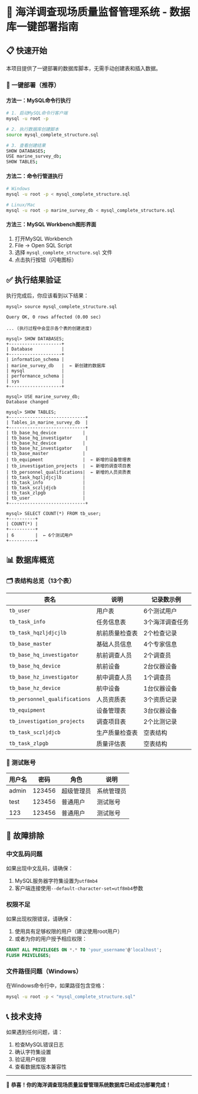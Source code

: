 # 🚀 海洋调查现场质量监督管理系统 - 数据库一键部署指南

## 📋 快速开始

本项目提供了一键部署的数据库脚本，无需手动创建表和插入数据。

### 🎯 一键部署（推荐）

#### 方法一：MySQL命令行执行
```bash
# 1. 启动MySQL命令行客户端
mysql -u root -p

# 2. 执行数据库创建脚本
source mysql_complete_structure.sql

# 3. 查看创建结果
SHOW DATABASES;
USE marine_survey_db;
SHOW TABLES;
```

#### 方法二：命令行管道执行
```bash
# Windows
mysql -u root -p < mysql_complete_structure.sql

# Linux/Mac
mysql -u root -p marine_survey_db < mysql_complete_structure.sql
```

#### 方法三：MySQL Workbench图形界面
1. 打开MySQL Workbench
2. File → Open SQL Script
3. 选择 `mysql_complete_structure.sql` 文件
4. 点击执行按钮（闪电图标）

## ✅ 执行结果验证

执行完成后，你应该看到以下结果：

```
mysql> source mysql_complete_structure.sql

Query OK, 0 rows affected (0.00 sec)

... (执行过程中会显示各个表的创建进度)

mysql> SHOW DATABASES;
+--------------------+
| Database           |
+--------------------+
| information_schema |
| marine_survey_db   |  ← 新创建的数据库
| mysql              |
| performance_schema |
| sys                |
+--------------------+

mysql> USE marine_survey_db;
Database changed

mysql> SHOW TABLES;
+-----------------------------+
| Tables_in_marine_survey_db  |
+-----------------------------+
| tb_base_hq_device          |
| tb_base_hq_investigator     |
| tb_base_hz_device          |
| tb_base_hz_investigator     |
| tb_base_master             |
| tb_equipment               |  ← 新增的设备管理表
| tb_investigation_projects  |  ← 新增的调查项目表
| tb_personnel_qualifications|  ← 新增的人员资质表
| tb_task_hqzljdjcjlb        |
| tb_task_info               |
| tb_task_sczljdjcb          |
| tb_task_zlpgb              |
| tb_user                    |
+-----------------------------+

mysql> SELECT COUNT(*) FROM tb_user;
+----------+
| COUNT(*) |
+----------+
| 6        |  ← 6个测试用户
+----------+
```

## 📊 数据库概览

### 🗂️ 表结构总览（13个表）

| 表名 | 说明 | 记录数示例 |
|------|------|-----------|
| `tb_user` | 用户表 | 6个测试用户 |
| `tb_task_info` | 任务信息表 | 3个海洋调查任务 |
| `tb_task_hqzljdjcjlb` | 航前质量检查表 | 2个检查记录 |
| `tb_base_master` | 基础人员信息 | 4个专家信息 |
| `tb_base_hq_investigator` | 航前调查人员 | 2个调查员 |
| `tb_base_hq_device` | 航前设备 | 2台仪器设备 |
| `tb_base_hz_investigator` | 航中调查人员 | 1个调查员 |
| `tb_base_hz_device` | 航中设备 | 1台仪器设备 |
| `tb_personnel_qualifications` | 人员资质表 | 3个资质记录 |
| `tb_equipment` | 设备管理表 | 3台仪器设备 |
| `tb_investigation_projects` | 调查项目表 | 2个比测记录 |
| `tb_task_sczljdjcb` | 生产质量检查表 | 空表结构 |
| `tb_task_zlpgb` | 质量评估表 | 空表结构 |

### 👥 测试账号

| 用户名 | 密码 | 角色 | 说明 |
|--------|------|------|------|
| admin | 123456 | 超级管理员 | 系统管理员 |
| test | 123456 | 普通用户 | 测试账号 |
| 123 | 123456 | 普通用户 | 测试账号 |

## 🔧 故障排除

### 中文乱码问题
如果出现中文乱码，请确保：
1. MySQL服务器字符集设置为`utf8mb4`
2. 客户端连接使用`--default-character-set=utf8mb4`参数

### 权限不足
如果出现权限错误，请确保：
1. 使用具有足够权限的用户（建议使用root用户）
2. 或者为你的用户授予相应权限：
```sql
GRANT ALL PRIVILEGES ON *.* TO 'your_username'@'localhost';
FLUSH PRIVILEGES;
```

### 文件路径问题（Windows）
在Windows命令行中，如果路径包含空格：
```bash
mysql -u root -p < "mysql_complete_structure.sql"
```

## 📞 技术支持

如果遇到任何问题，请：
1. 检查MySQL错误日志
2. 确认字符集设置
3. 验证用户权限
4. 查看数据库版本兼容性

---

🎉 **恭喜！你的海洋调查现场质量监督管理系统数据库已经成功部署完成！**


